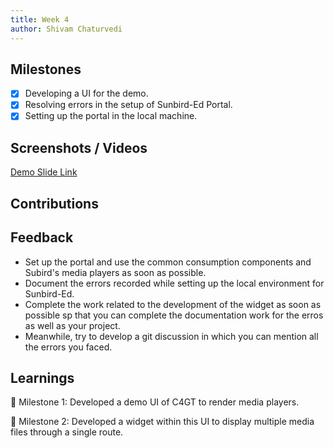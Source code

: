 ```yaml
---
title: Week 4
author: Shivam Chaturvedi
---
```


## Milestones

- [x] Developing a UI for the demo.
- [x] Resolving errors in the setup of Sunbird-Ed Portal.
- [x] Setting up the portal in the local machine.

## Screenshots / Videos 

[Demo Slide Link](https://docs.google.com/presentation/d/1IktkeEOz42eqEJyfN_IS8bUpEAhIkpo_p2ttp-eEVCA/edit#slide=id.p1)

## Contributions

## Feedback

- Set up the portal and use the common consumption components and Subird's media players as soon as possible.
- Document the errors recorded while setting up the local environment for Sunbird-Ed.
- Complete the work related to the development of the widget as soon as possible sp that you can complete the documentation work for the erros as well as your project.
- Meanwhile, try to develop a git discussion in which you can mention all the errors you faced.

## Learnings

🎯 Milestone 1: Developed a demo UI of C4GT to render media players.

🎯 Milestone 2: Developed a widget within this UI to display multiple media files through a single route.